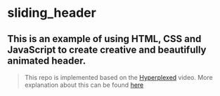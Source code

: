 # sliding_header
## This is an example of using HTML, CSS and JavaScript to create creative and beautifully animated header.

> This repo is implemented based on the [Hyperplexed](https://www.youtube.com/c/Hyperplexed) video. 
> More explanation about this can be found [here](https://youtu.be/zGKNMm4L-r4)
